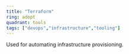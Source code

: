 ```yaml
---
title: "Terraform"
ring: adopt
quadrant: tools
tags: ["devops","infrastructure","tooling"]
---
```


Used for automating infrastructure provisioning.
